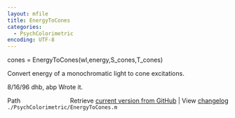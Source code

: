 ```yaml
---
layout: mfile
title: EnergyToCones
categories:
  - PsychColorimetric
encoding: UTF-8
---
```


cones = EnergyToCones(wl,energy,S\_cones,T\_cones)  

Convert energy of a monochromatic light to cone excitations.  

8/16/96  dhb, abp  Wrote it.  


<div class="code_header" style="text-align:right;">
  <span style="float:left;">Path&nbsp;&nbsp;</span> <span class="counter">Retrieve <a href=
  "https://raw.github.com/Psychtoolbox-3/Psychtoolbox-3/beta/./PsychColorimetric/EnergyToCones.m">current version from GitHub</a> | View <a href=
  "https://github.com/Psychtoolbox-3/Psychtoolbox-3/commits/beta/./PsychColorimetric/EnergyToCones.m">changelog</a></span>
</div>
<div class="code">
  <code>./PsychColorimetric/EnergyToCones.m</code>
</div>
